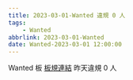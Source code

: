 ```yaml
---
title: 2023-03-01-Wanted 違規 0 人
tags:
    - Wanted
abbrlink: 2023-03-01-Wanted
date: Wanted-2023-03-01 12:00:00
---
```

Wanted 板 [板規連結](https://www.ptt.cc/bbs/Wanted/M.1608829773.A.D3B.html)
昨天違規 0 人
